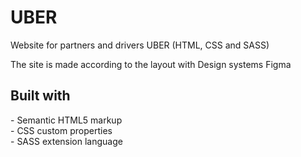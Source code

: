 # UBER
Website for partners and drivers UBER (HTML, CSS and SASS)

The site is made according to the layout with Design systems Figma 

<h2> Built with </h2>
- Semantic HTML5 markup <br>
- CSS custom properties <br>
- SASS extension language
